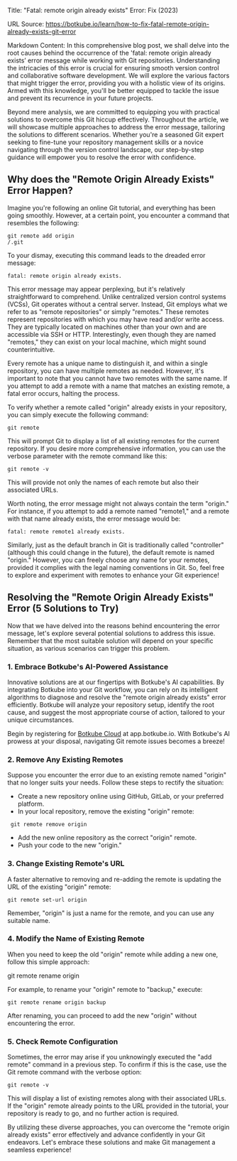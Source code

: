 Title: "Fatal: remote origin already exists" Error: Fix (2023)

URL Source: https://botkube.io/learn/how-to-fix-fatal-remote-origin-already-exists-git-error

Markdown Content:
In this comprehensive blog post, we shall delve into the root causes behind the occurrence of the 'fatal: remote origin already exists’ error message while working with Git repositories. Understanding the intricacies of this error is crucial for ensuring smooth version control and collaborative software development. We will explore the various factors that might trigger the error, providing you with a holistic view of its origins. Armed with this knowledge, you'll be better equipped to tackle the issue and prevent its recurrence in your future projects.

Beyond mere analysis, we are committed to equipping you with practical solutions to overcome this Git hiccup effectively. Throughout the article, we will showcase multiple approaches to address the error message, tailoring the solutions to different scenarios. Whether you're a seasoned Git expert seeking to fine-tune your repository management skills or a novice navigating through the version control landscape, our step-by-step guidance will empower you to resolve the error with confidence.

Why does the "**Remote Origin Already Exists" Error Happen?**
-------------------------------------------------------------

Imagine you're following an online Git tutorial, and everything has been going smoothly. However, at a certain point, you encounter a command that resembles the following:

<code>git remote add origin <SOME-URL>/<SOME-REPOSITORY-NAME>.git</code>

To your dismay, executing this command leads to the dreaded error message:

<code>fatal: remote origin already exists.</code>

This error message may appear perplexing, but it's relatively straightforward to comprehend. Unlike centralized version control systems (VCSs), Git operates without a central server. Instead, Git employs what we refer to as "remote repositories" or simply "remotes." These remotes represent repositories with which you may have read and/or write access. They are typically located on machines other than your own and are accessible via SSH or HTTP. Interestingly, even though they are named "remotes," they can exist on your local machine, which might sound counterintuitive.

Every remote has a unique name to distinguish it, and within a single repository, you can have multiple remotes as needed. However, it's important to note that you cannot have two remotes with the same name. If you attempt to add a remote with a name that matches an existing remote, a fatal error occurs, halting the process.

To verify whether a remote called "origin" already exists in your repository, you can simply execute the following command:

<code>git remote</code>

This will prompt Git to display a list of all existing remotes for the current repository. If you desire more comprehensive information, you can use the verbose parameter with the remote command like this:

<code>git remote -v</code>

This will provide not only the names of each remote but also their associated URLs.

Worth noting, the error message might not always contain the term "origin." For instance, if you attempt to add a remote named "remote1," and a remote with that name already exists, the error message would be:

<code>fatal: remote remote1 already exists.</code>

Similarly, just as the default branch in Git is traditionally called "controller" (although this could change in the future), the default remote is named "origin." However, you can freely choose any name for your remotes, provided it complies with the legal naming conventions in Git. So, feel free to explore and experiment with remotes to enhance your Git experience!

Resolving the "Remote Origin Already Exists" Error (5 Solutions to Try)
-----------------------------------------------------------------------

Now that we have delved into the reasons behind encountering the error message, let's explore several potential solutions to address this issue. Remember that the most suitable solution will depend on your specific situation, as various scenarios can trigger this problem.

### 1\. Embrace Botkube's AI-Powered Assistance

Innovative solutions are at our fingertips with Botkube's AI capabilities. By integrating Botkube into your Git workflow, you can rely on its intelligent algorithms to diagnose and resolve the "remote origin already exists" error efficiently. Botkube will analyze your repository setup, identify the root cause, and suggest the most appropriate course of action, tailored to your unique circumstances.

Begin by registering for [Botkube Cloud](https://app.botkube.io/) at app.botkube.io. With Botkube's AI prowess at your disposal, navigating Git remote issues becomes a breeze!

### 2\. Remove Any Existing Remotes

Suppose you encounter the error due to an existing remote named "origin" that no longer suits your needs. Follow these steps to rectify the situation:

*   Create a new repository online using GitHub, GitLab, or your preferred platform.
*   In your local repository, remove the existing "origin" remote:

<code> git remote remove origin </code>

*   Add the new online repository as the correct "origin" remote.
*   Push your code to the new "origin."

### 3\. Change Existing Remote's URL

A faster alternative to removing and re-adding the remote is updating the URL of the existing "origin" remote:

<code>git remote set-url origin <ANY-URL></code>

Remember, "origin" is just a name for the remote, and you can use any suitable name.

### 4\. Modify the Name of Existing Remote

When you need to keep the old "origin" remote while adding a new one, follow this simple approach:

git remote rename origin <ANY-NAME>

For example, to rename your "origin" remote to "backup," execute:

<code>git remote rename origin backup</code>

After renaming, you can proceed to add the new "origin" without encountering the error.

### 5\. Check Remote Configuration

Sometimes, the error may arise if you unknowingly executed the "add remote" command in a previous step. To confirm if this is the case, use the Git remote command with the verbose option:

<code>git remote -v</code>

This will display a list of existing remotes along with their associated URLs. If the "origin" remote already points to the URL provided in the tutorial, your repository is ready to go, and no further action is required.

By utilizing these diverse approaches, you can overcome the "remote origin already exists" error effectively and advance confidently in your Git endeavors. Let's embrace these solutions and make Git management a seamless experience!
